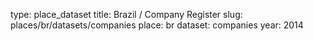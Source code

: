 type: place_dataset
title: Brazil / Company Register
slug: places/br/datasets/companies
place: br
dataset: companies
year: 2014
